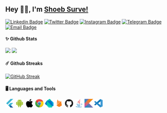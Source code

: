 ## Hey 🤟🏼, I'm [Shoeb Surve!](https://github.com/surveshoeb)

[![Linkedin Badge](https://img.shields.io/badge/-LinkedIn-blue?style=for-the-badge&logo=LinkedIn)](https://linkedin.com/in/surveshoeb)
[![Twitter Badge](https://img.shields.io/badge/-Twitter-00acee?style=for-the-badge&logo=Twitter&logoColor=white)](https://twitter.com/surveshoeb)
[![Instagram Badge](https://img.shields.io/badge/-Instagram-red?style=for-the-badge&logo=Instagram&logoColor=white)](https://instagram.com/shoebsurve/)
[![Telegram Badge](https://img.shields.io/badge/-Telegram-00acee?style=for-the-badge&logo=Telegram&logoColor=white)](https://t.me/surveshoeb)
[![Email Badge](https://img.shields.io/badge/-Email-B53429?style=for-the-badge&logo=gmail&logoColor=white)](mailto:surveshoeb@gmail.com)

#### ✨ Github Stats
<img height="200em" src="https://github-readme-stats.vercel.app/api?username=surveshoeb&show_icons=true&hide_border=true&&count_private=true&include_all_commits=true" /> <img height="200em" src="https://github-readme-stats.vercel.app/api/top-langs/?username=surveshoeb&show_icons=true&hide_border=true&layout=compact&langs_count=8"/>

#### ☄️ Github Streaks
[![GitHub Streak](https://github-readme-streak-stats.herokuapp.com?user=surveshoeb&theme=ayu-light)](https://git.io/streak-stats)

#### 🖥 Languages and Tools
<img src="https://raw.githubusercontent.com/devicons/devicon/master/icons/flutter/flutter-original.svg" height="27" /> <img src="https://raw.githubusercontent.com/devicons/devicon/master/icons/android/android-original.svg" height="27" />
<img src="https://raw.githubusercontent.com/devicons/devicon/master/icons/apple/apple-original.svg" height="27" />
<img src="https://raw.githubusercontent.com/devicons/devicon/master/icons/chrome/chrome-original.svg" height="27" />
<img src="https://raw.githubusercontent.com/devicons/devicon/master/icons/dart/dart-original.svg" height="27" />
<img src="https://raw.githubusercontent.com/devicons/devicon/master/icons/firebase/firebase-plain.svg" height="27" />
<img src="https://raw.githubusercontent.com/devicons/devicon/master/icons/github/github-original.svg" height="27" />
<img src="https://github.com/devicons/devicon/blob/master/icons/java/java-original.svg" height="27" />
<img src="https://raw.githubusercontent.com/devicons/devicon/master/icons/kotlin/kotlin-original.svg" height="27" />
<img src="https://raw.githubusercontent.com/devicons/devicon/master/icons/vscode/vscode-original.svg" height="27" />
